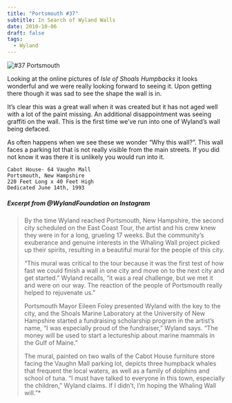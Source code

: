 ```yaml
---
title: "Portsmouth #37"
subtitle: In Search of Wyland Walls
date: 2010-10-06
draft: false
tags:
  - Wyland
---
```


![#37 Portsmouth](../images/37-portsmouth.jpg)

Looking at the online pictures of _Isle of Shoals Humpbacks_ it looks wonderful and we were really looking forward to seeing it. Upon getting there though it was sad to see the shape the wall is in.

It’s clear this was a great wall when it was created but it has not aged well with a lot of the paint missing. An additional disappointment was seeing graffiti on the wall. This is the first time we’ve run into one of Wyland’s wall being defaced.

As often happens when we see these we wonder “Why this wall?”. This wall faces a parking lot that is not really visible from the main streets. If you did not know it was there it is unlikely you would run into it.

```
Cabot House- 64 Vaughn Mall
Portsmouth, New Hampshire
220 Feet Long x 40 Feet High
Dedicated June 14th, 1993
```

#####  Excerpt from @WylandFoundation on Instagram

>By the time Wyland reached Portsmouth, New Hampshire, the second city scheduled on the East Coast Tour, the artist and his crew knew they were in for a long, grueling 17 weeks. But the community’s exuberance and genuine interests in the Whaling Wall project picked up their spirits, resulting in a beautiful mural for the people of this city.
>
>“This mural was critical to the tour because it was the first test of how fast we could finish a wall in one city and move on to the next city and get started.” Wyland recalls, “it was a real challenge, but we met it and were on our way. The reaction of the people of Portsmouth really helped to rejuvenate us.”
>
>Portsmouth Mayor Eileen Foley presented Wyland with the key to the city, and the Shoals Marine Laboratory at the University of New Hampshire started a fundraising scholarship program in the artist’s name, “I was especially proud of the fundraiser,” Wyland says. “The money will be used to start a lectureship about marine mammals in the Gulf of Maine.”
>
>The mural, painted on two walls of the Cabot House furniture store facing the Vaughn Mall parking lot, depicts three humpback whales that frequent the local waters, as well as a family of dolphins and school of tuna. “I must have talked to everyone in this town, especially the children,” Wyland claims. If I didn’t, I’m hoping the Whaling Wall will.”*
